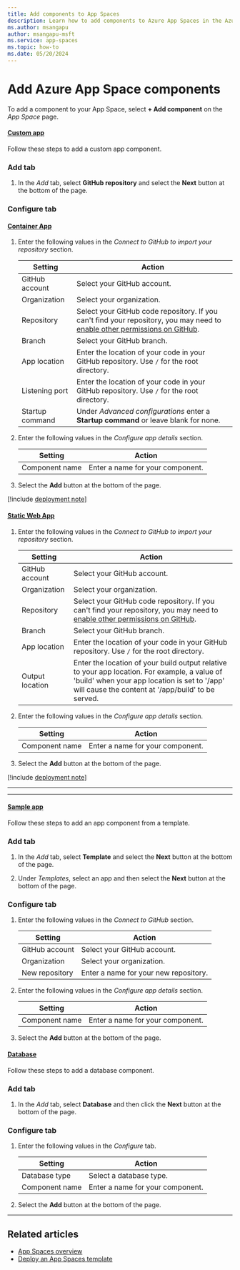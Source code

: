 ```yaml
---
title: Add components to App Spaces
description: Learn how to add components to Azure App Spaces in the Azure portal.
ms.author: msangapu
author: msangapu-msft
ms.service: app-spaces
ms.topic: how-to
ms.date: 05/20/2024
---
```


# Add Azure App Space components

To add a component to your App Space, select **+ Add component** on the _App Space_ page.

#### [Custom app](#tab/custom-app/)

Follow these steps to add a custom app component.

### Add tab

1. In the _Add_ tab, select **GitHub repository** and select the **Next** button at the bottom of the page.

### Configure tab

#### [Container App](#tab/custom-app/aca/)

1. Enter the following values in the _Connect to GitHub to import your repository_ section.

    | Setting | Action |
    |---|---|
    | GitHub account | Select your GitHub account. |
    | Organization | Select your organization. |
    | Repository | Select your GitHub code repository. If you can't find your repository, you may need to [enable other permissions on GitHub](https://docs.github.com/get-started/learning-about-github/access-permissions-on-github). |
    | Branch | Select your GitHub branch. |
    | App location | Enter the location of your code in your GitHub repository. Use `/` for the root directory. |
    | Listening port | Enter the location of your code in your GitHub repository. Use `/` for the root directory. |
    | Startup command | Under *Advanced configurations* enter a **Startup command** or leave blank for none.|


1. Enter the following values in the _Configure app details_ section.

    | Setting | Action |
    |---|---|
    | Component name | Enter a name for your component. |

1. Select the **Add** button at the bottom of the page.

[!include [deployment note](./includes/provisioning-note-aca.md)]
#### [Static Web App](#tab/custom-app/swa/)
1. Enter the following values in the _Connect to GitHub to import your repository_ section.

    | Setting | Action |
    |---|---|
    | GitHub account | Select your GitHub account. |
    | Organization | Select your organization. |
    | Repository | Select your GitHub code repository. If you can't find your repository, you may need to [enable other permissions on GitHub](https://docs.github.com/get-started/learning-about-github/access-permissions-on-github). |
    | Branch | Select your GitHub branch. |
    | App location | Enter the location of your code in your GitHub repository. Use `/` for the root directory. |
    | Output location | Enter the location of your build output relative to your app location. For example, a value of 'build' when your app location is set to '/app' will cause the content at '/app/build' to be served. |

1. Enter the following values in the _Configure app details_ section.

    | Setting | Action |
    |---|---|
    | Component name | Enter a name for your component. |

1. Select the **Add** button at the bottom of the page.

[!include [deployment note](./includes/provisioning-note-swa.md)]

* * *

* * *


#### [Sample app](#tab/sample-web-app/)

Follow these steps to add an app component from a template.

### Add tab

1. In the _Add_ tab, select **Template** and select the **Next** button at the bottom of the page.

1. Under _Templates_, select an app and then select the **Next** button at the bottom of the page.

### Configure tab

1. Enter the following values in the _Connect to GitHub_ section.

    | Setting | Action |
    |---|---|
    | GitHub account | Select your GitHub account. |
    | Organization | Select your organization. |
    | New repository | Enter a name for your new repository. |


1. Enter the following values in the _Configure app details_ section.

    | Setting | Action |
    |---|---|
    | Component name | Enter a name for your component. |

1. Select the **Add** button at the bottom of the page.

#### [Database](#tab/database/)

Follow these steps to add a database component.

### Add tab

1. In the _Add_ tab, select **Database** and then click the **Next** button at the bottom of the page.

### Configure tab

1. Enter the following values in the _Configure_ tab.

    | Setting | Action |
    |---|---|
    | Database type | Select a database type. |
    | Component name | Enter a name for your component. |

1. Select the **Add** button at the bottom of the page.

* * *

## Related articles

- [App Spaces overview](overview.md)
- [Deploy an App Spaces template](deploy-app-spaces-template.md)
